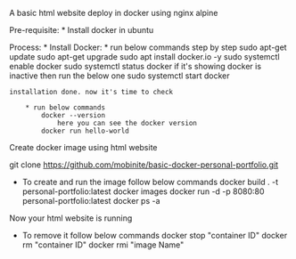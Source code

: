 A basic html website deploy in docker using nginx alpine

Pre-requisite: 
    * Install docker in ubuntu

Process: 
    * Install Docker: 
        * run below commands step by step
            sudo apt-get update
            sudo apt-get upgrade
            sudo apt install docker.io -y
            sudo systemctl enable docker
            sudo systemctl status docker
        if it's showing docker is inactive then run the below one
            sudo systemctl start docker

    installation done. now it's time to check
       
        * run below commands
            docker --version
                here you can see the docker version
            docker run hello-world

Create docker image using html website

git clone https://github.com/mobinite/basic-docker-personal-portfolio.git

* To create and run the image follow below commands
    docker build . -t personal-portfolio:latest
    docker images
    docker run -d -p 8080:80 personal-portfolio:latest
    docker ps -a

Now your html website is running

* To remove it follow below commands
    docker stop "container ID"
    docker rm "container ID"
    docker rmi "image Name"